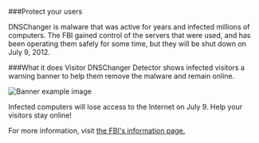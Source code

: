 ###Protect your users

DNSChanger is malware that was active for years and infected millions of computers.
The FBI gained control of the servers that were used, and has been operating them
safely for some time, but they will be shut down on July 9, 2012.

###What it does
Visitor DNSChanger Detector shows infected visitors a warning banner
to help them remove the malware and remain online.

![Banner example image](/images/apps/dnschanger_detector/banner_example.png)

Infected computers will lose access to the Internet on July 9. Help your visitors stay
online!

For more information, visit
[the FBI's information page.](http://www.fbi.gov/news/stories/2011/november/malware_110911)
